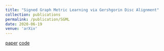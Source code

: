 ```yaml
---
title: "Signed Graph Metric Learning via Gershgorin Disc Alignment"
collection: publications
permalink: /publication/SGML
date: 2020-06-19
venue: 'arXiv'
---
```

[paper](https://arxiv.org/abs/2006.08816) [code](https://github.com/bobchengyang/SGML)
